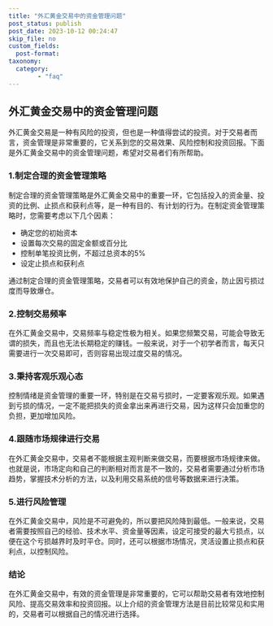 ```yaml
---
title: "外汇黄金交易中的资金管理问题"
post_status: publish
post_date: 2023-10-12 00:24:47
skip_file: no
custom_fields: 
  post-format: 
taxonomy:
  category:
        - "faq"
---
```


## 外汇黄金交易中的资金管理问题

外汇黄金交易是一种有风险的投资，但也是一种值得尝试的投资。对于交易者而言，资金管理是非常重要的，它关系到您的交易效果、风险控制和投资回报。下面是外汇黄金交易中的资金管理问题，希望对交易者们有所帮助。

### 1.制定合理的资金管理策略

制定合理的资金管理策略是外汇黄金交易中的重要一环，它包括投入的资金量、投资的比例、止损点和获利点等，是一种有目的、有计划的行为。在制定资金管理策略时，您需要考虑以下几个因素：

- 确定您的初始资本
- 设置每次交易的固定金额或百分比
- 控制单笔投资比例，不超过总资本的5%
- 设定止损点和获利点

通过制定合理的资金管理策略，交易者可以有效地保护自己的资金，防止因亏损过度而导致爆仓。

### 2.控制交易频率

在外汇黄金交易中，交易频率与稳定性极为相关。如果您频繁交易，可能会导致无谓的损失，而且也无法长期稳定的赚钱。一般来说，对于一个初学者而言，每天只需要进行一次交易即可，否则容易出现过度交易的情况。

### 3.秉持客观乐观心态

控制情绪是资金管理的重要一环，特别是在交易亏损时，一定要客观乐观。如果遇到亏损的情况，一定不能把损失的资金拿出来再进行交易，因为这样只会加重您的负担，更加增加风险。

### 4.跟随市场规律进行交易

在外汇黄金交易中，交易者不能根据主观判断来做交易，而要根据市场规律来做。也就是说，市场定向和自己的判断相对而言是不一致的，交易者需要通过分析市场趋势，掌握技术分析的方法，以及利用交易系统的信号等数据来进行决策。

### 5.进行风险管理

在外汇黄金交易中，风险是不可避免的，所以要把风险降到最低。一般来说，交易者需要按照自己的经验、技术水平、资金量等因素，设定可接受的最大亏损点，以便在这个亏损越界时及时平仓。同时，还可以根据市场情况，灵活设置止损点和获利点，以控制风险。

### 结论

在外汇黄金交易中，有效的资金管理是非常重要的，它可以帮助交易者有效地控制风险、提高交易效率和投资回报。以上介绍的资金管理方法是目前比较常见和实用的，交易者可以根据自己的情况进行选择。

